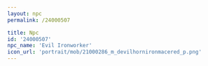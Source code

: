 ```yaml
---
layout: npc
permalink: /24000507

title: Npc
id: '24000507'
npc_name: 'Evil Ironworker'
icon_url: 'portrait/mob/21000286_m_devilhornironmacered_p.png'
---
```

